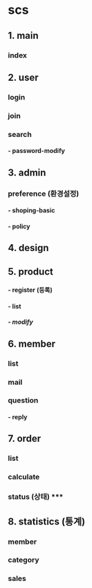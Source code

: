 # scs

## 1. main
### index


## 2. user
### login 
### join
### search
#### - password-modify  


## 3. admin
### preference (환경설정)
#### - shoping-basic
#### - policy


## 4. design


## 5. product 
#### - register (등록)
#### - list
#####    - modify


## 6. member
### list
### mail
### question
#### - reply


## 7. order
### list
### calculate
### status (상태) ***

## 8. statistics (통계)
### member
### category
### sales